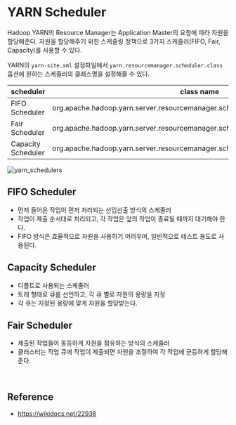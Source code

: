 # YARN Scheduler

Hadoop YARN의 Resource Manager는 Application Master의 요청에 따라 자원을 할당해준다.
자원을 할당해주기 위한 스케줄링 정책으로 3가지 스케줄러(FIFO, Fair, Capacity)를 사용할 수 있다.

YARN의 ```yarn-site.xml``` 설정파일에서 ```yarn.resourcemanager.scheduler.class``` 옵션에 원하는 스케줄러의 클래스명을 설정해줄 수 있다.

| scheduler | class name |
| --- | --- |
| FIFO Scheduler | org.apache.hadoop.yarn.server.resourcemanager.scheduler.fifo.FifoScheduler |
| Fair Scheduler | org.apache.hadoop.yarn.server.resourcemanager.scheduler.fair.FairScheduler |
| Capacity Scheduler | org.apache.hadoop.yarn.server.resourcemanager.scheduler.capacity.CapacityScheduler |



![yarn_schedulers](https://github.com/dhkdn9192/data_engineer_should_know/blob/master/interview/hadoop/img/yarn_schedulers.png)


## FIFO Scheduler
- 먼저 들어온 작업이 먼저 처리되는 선입선출 방식의 스케줄러
- 작업이 제출 순서대로 처리되고, 각 작업은 앞의 작업이 종료될 때까지 대기해야 한다.
- FIFO 방식은 효율적으로 자원을 사용하기 어려우며, 일반적으로 테스트 용도로 사용된다.


## Capacity Scheduler
- 디폴트로 사용되는 스케줄러
- 트래 형태로 큐를 선언하고, 각 큐 별로 자원의 용량을 지정
- 각 큐는 지정된 용량에 맞게 자원을 할당받는다.


## Fair Scheduler
- 제출된 작업들이 동등하게 자원을 점유하는 방식의 스케줄러
- 클러스터는 작업 큐에 작업이 제출되면 자원을 조절하여 각 작업에 균등하게 할당해준다.
 

<br>

## Reference
- https://wikidocs.net/22936
